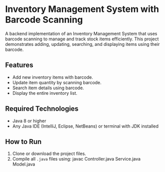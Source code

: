 # Inventory Management System with Barcode Scanning

A backend implementation of an Inventory Management System that uses barcode scanning to manage and track stock items efficiently. This project demonstrates adding, updating, searching, and displaying items using their barcode.

## Features
- Add new inventory items with barcode.
- Update item quantity by scanning barcode.
- Search item details using barcode.
- Display the entire inventory list.

## Required Technologies
- Java 8 or higher
- Any Java IDE (IntelliJ, Eclipse, NetBeans) or terminal with JDK installed

## How to Run
1. Clone or download the project files.  
2. Compile all `.java` files using: javac Controller.java Service.java Model.java
